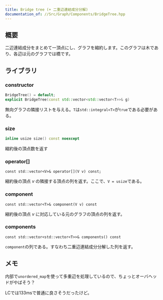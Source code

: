```yaml
---
title: Bridge tree (+ 二重辺連結成分分解)
documentation_of: //Src/Graph/Components/BridgeTree.hpp
---
```


## 概要

二辺連結成分をまとめて一頂点にし、グラフを縮約します。このグラフは木であり、各辺は元のグラフでは橋です。

## ライブラリ

### constructor

```cpp
BridgeTree() = default;
explicit BridgeTree(const std::vector<std::vector<T>>& g)
```

無向グラフの隣接リストを与える。`T`は`std::integral<T>`が`true`である必要がある。

### size

```cpp
inline usize size() const noexcept
```

縮約後の頂点数を返す

### operator[]

```
const std::vector<V>& operator[](V v) const;
```

縮約後の頂点 $v$ の隣接する頂点の列を返す。ここで、`V = usize`である。

### component

```
const std::vector<T>& component(V v) const
```

縮約後の頂点 $v$ に対応している元のグラフの頂点の列を返す。

### components

```
const std::vector<std::vector<T>>& components() const
```

`component`の列である。すなわち二重辺連結成分分解した列を返す。

## メモ

内部で`unordered_map`を使って多重辺を処理しているので、ちょっとオーバヘッドがやばそう？

LCでは133msで普通に良さそうだったけど。
